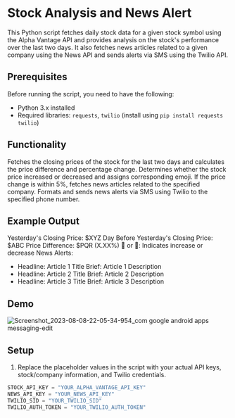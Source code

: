 # Stock Analysis and News Alert

This Python script fetches daily stock data for a given stock symbol using the Alpha Vantage API and provides analysis on the stock's performance over the last two days. It also fetches news articles related to a given company using the News API and sends alerts via SMS using the Twilio API.

## Prerequisites

Before running the script, you need to have the following:

- Python 3.x installed
- Required libraries: `requests`, `twilio` (install using `pip install requests twilio`)
## Functionality
Fetches the closing prices of the stock for the last two days and calculates the price difference and percentage change.
Determines whether the stock price increased or decreased and assigns corresponding emoji.
If the price change is within 5%, fetches news articles related to the specified company.
Formats and sends news alerts via SMS using Twilio to the specified phone number.
## Example Output
Yesterday's Closing Price: $XYZ
Day Before Yesterday's Closing Price: $ABC
Price Difference: $PQR (X.XX%)
🔺 or 🔻: Indicates increase or decrease
News Alerts:
- Headline: Article 1 Title
  Brief: Article 1 Description
- Headline: Article 2 Title
  Brief: Article 2 Description
- Headline: Article 3 Title
  Brief: Article 3 Description
## Demo
![Screenshot_2023-08-08-22-05-34-954_com google android apps messaging-edit](https://github.com/Mahesh-Vardhan/Stock-Analysis-and-News-Alert-System/assets/113368513/3f7b8d9d-497a-476c-8503-c4eee0d5a95a)
## Setup

1. Replace the placeholder values in the script with your actual API keys, stock/company information, and Twilio credentials.

```python
STOCK_API_KEY = "YOUR_ALPHA_VANTAGE_API_KEY"
NEWS_API_KEY = "YOUR_NEWS_API_KEY"
TWILIO_SID = "YOUR_TWILIO_SID"
TWILIO_AUTH_TOKEN = "YOUR_TWILIO_AUTH_TOKEN"

